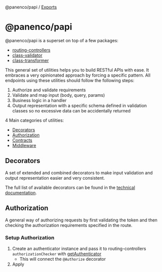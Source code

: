 @panenco/papi / [Exports](modules.md)

# @panenco/papi

@panenco/papi is a superset on top of a few packages:

- [routing-controllers](https://www.npmjs.com/package/routing-controllers)
- [class-validator](https://www.npmjs.com/package/class-validator)
- [class-transformer](https://www.npmjs.com/package/class-transformer)

This general set of utilities helps you to build RESTful APIs with ease.
It embraces a very opinionated approach by forcing a specific pattern. All endpoints using these utilities should follow the following steps:

1. Authorize and validate requirements
2. Validate and map input (body, query, params)
3. Business logic in a handler
4. Output representation with a specific schema defined in validation classes so no excessive data can be accidentally returned

4 Main categories of utilities:

- [Decorators](#decorators)
- [Authorization](#authorization)
- [Contracts](#contracts)
- [Middleware](#middleware)

## Decorators

A set of extended and combined decorators to make input validation and output representation easier and very consistent.

The full list of available decorators can be found in the [technical documentation](/docs/modules.md#decorator-functions).

## Authorization

A general way of authorizing requests by first validating the token and then checking the authorization requirements specified in the route.

### Setup Authorization

1. Create an authenticator instance and pass it to routing-controllers `authorizationChecker` with [getAuthenticator](docs/modules.md#getauthenticator)
   - This will connect the `@Authorize` decorator
2. Apply
